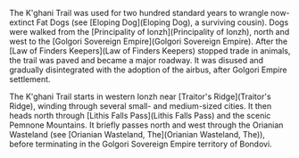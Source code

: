 The K'ghani Trail was used for two hundred standard years to wrangle now-extinct Fat Dogs (see [Eloping Dog](Eloping Dog), a surviving cousin). Dogs were walked from the [Principality of Ionzh](Principality of Ionzh), north and west to the [Golgori Sovereign Empire](Golgori Sovereign Empire). After the [Law of Finders Keepers](Law of Finders Keepers) stopped trade in animals, the trail was paved and became a major roadway. It was disused and gradually disintegrated with the adoption of the airbus, after Golgori Empire settlement.

The K'ghani Trail starts in western Ionzh near [Traitor's Ridge](Traitor's Ridge), winding through several small- and medium-sized cities. It then heads north through [Lithis Falls Pass](Lithis Falls Pass) and the scenic Pemnone Mountains. It briefly passes north and west through the Orianian Wasteland (see [Orianian Wasteland, The](Orianian Wasteland, The)), before terminating in the Golgori Sovereign Empire territory of Bondovi.

